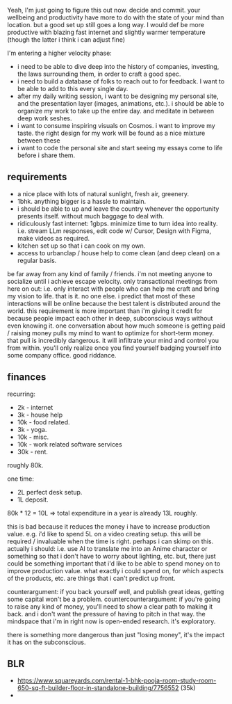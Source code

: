 
Yeah, I'm just going to figure this out now. decide and commit.
your wellbeing and productivity have more to do with the state of your mind than location. but a good set up still goes a long way. I would def be more productive with blazing fast internet and slightly warmer temperature (though the latter i think i can adjust fine)

I'm entering a higher velocity phase:
- i need to be able to dive deep into the history of companies, investing, the laws surrounding them, in order to craft a good spec.
- i need to build a database of folks to reach out to for feedback. I want to be able to add to this every single day.
- after my daily writing session, i want to be designing my personal site, and the presentation layer (images, animations, etc.). i should be able to organize my work to take up the entire day. and meditate in between deep work seshes.
- i want to consume inspiring visuals on Cosmos. i want to improve my taste. the right design for my work will be found as a nice mixture between these 
- i want to code the personal site and start seeing my essays come to life before i share them.

## requirements
- a nice place with lots of natural sunlight, fresh air, greenery.
- 1bhk. anything bigger is a hassle to maintain.
- i should be able to up and leave the country whenever the opportunity presents itself. without much baggage to deal with.
- ridiculously fast internet: 1gbps. minimize time to turn idea into reality. i.e. stream LLm responses, edit code w/ Cursor, Design with Figma, make videos as required.
- kitchen set up so that i can cook on my own.
- access to urbanclap / house help to come clean (and deep clean) on a regular basis.

be far away from any kind of family / friends. i'm not meeting anyone to socialize until i achieve escape velocity. only transactional meetings from here on out: i.e. only interact with people who can help me craft and bring my vision to life. that is it. no one else. i predict that most of these interactions will be online because the best talent is distributed around the world. this requirement is more important than i'm giving it credit for because people impact each other in deep, subconscious ways without even knowing it. one conversation about how much someone is getting paid / raising money pulls my mind to want to optimize for short-term money. that pull is incredibly dangerous. it will infiltrate your mind and control you from within. you'll only realize once you find yourself badging yourself into some company office. good riddance.



## finances

recurring:
- 2k - internet
- 3k - house help
- 10k - food related.
- 3k - yoga.
- 10k - misc.
- 10k - work related software services
- 30k - rent.

roughly 80k.

one time:
- 2L perfect desk setup.
- 1L deposit.

80k * 12 = 10L
=> total expenditure in a year is already 13L roughly.

this is bad because it reduces the money i have to increase production value. e.g. i'd like to spend 5L on a video creating setup. this will be required / invaluable when the time is right. perhaps i can skimp on this. actually i should: i.e. use AI to translate me into an Anime character or something so that i don't have to worry about lighting, etc. but, there just could be something important that i'd like to be able to spend money on to improve production value. what exactly i could spend on, for which aspects of the products, etc. are things that i can't predict up front.

counterargument: if you back yourself well, and publish great ideas, getting some capital won't be a problem. 
countercounterargument: if you're going to raise any kind of money, you'll need to show a clear path to making it back. and i don't want the pressure of having to pitch in that way. the mindspace that i'm in right now is open-ended research. it's exploratory.

there is something more dangerous than just "losing money", it's the impact it has on the subconscious.
## BLR
- https://www.squareyards.com/rental-1-bhk-pooja-room-study-room-650-sq-ft-builder-floor-in-standalone-building/7756552 (35k)
- 
